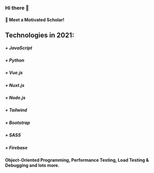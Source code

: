 ### Hi there 👋
#### :blue_heart: Meet a Motivated Scholar!

## Technologies in 2021: 
##### + JavaScript 
##### + Python
##### + Vue.js
##### + Nuxt.js
##### + Node.js
##### + Tailwind
##### + Bootstrap
##### + SASS
##### + Firebase



#### Object-Oriented Programming, Performance Testing, Load Testing & Debugging and lots more.

<!--
**tobisamcode/tobisamcode** is a ✨ _special_ ✨ repository because its `README.md` (this file) appears on your GitHub profile.
-->

